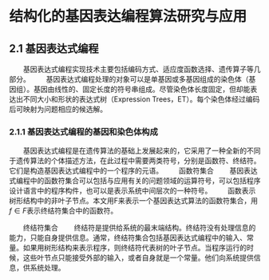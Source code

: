 # 结构化的基因表达编程算法研究与应用

## 2.1 基因表达式编程

&emsp;&emsp;基因表达式编程实现技术主要包括编码方式、适应度函数选择、遗传算子等几部分。
&emsp;&emsp;基因表达式编程处理的对象可以是单基因或多基因组成的染色体（基因组）。基因由线性的、固定长度的符号串组成。尽管染色体长度固定，但却能表达出不同大小和形状的表达式树（Expression Trees，ET）。每个染色体经过编码后可映射为问题相应的候选解。

### 2.1.1 基因表达式编程的基因和染色体构成

&emsp;&emsp;基因表达式编程是在遗传算法的基础上发展起来的，它采用了一种全新的不同于遗传算法的个体描述方法，在此过程中需要两类符号，分别是函数符、终结符。它们是构造基因表达式编程中的一个程序的元语。
&emsp;&emsp;函数符集合
&emsp;&emsp;基因表达式编程中的函数符集合可以包括与应用有关的问题领域的运算符号，可以包括程序设计语言中的程序构件，也可以是表示系统中间层次的一种符号。
&emsp;&emsp;函数表示树形结构中的非叶子节点。本文用F来表示一个基因表达式算法的函数符集合，用${f}\in{F}$表示终结符集合中的函数符。

&emsp;&emsp;终结符集合
&emsp;&emsp;终结符是提供给系统的最末端结构。终结符没有处理信息的能力，只能自身提供信息。通常，终结符集合包括基因表达式编程中的输入、常量。如果用树形结构来表示程序，则终结符代表树的叶子节点。当程序运行的时候，这些叶节点只能接受外部的输入，或者自身就是一个常量。他们向系统提供信息，供系统处理。